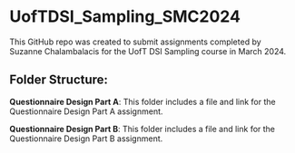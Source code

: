 # UofTDSI_Sampling_SMC2024
This GitHub repo was created to submit assignments completed by Suzanne Chalambalacis for the UofT DSI Sampling course in March 2024.

## Folder Structure:
**Questionnaire Design Part A**:
This folder includes a file and link for the Questionnaire Design Part A assignment.

**Questionnaire Design Part B**:
This folder includes a file and link for the Questionnaire Design Part B assignment.
